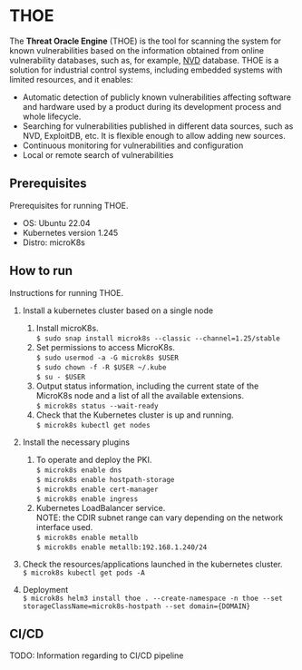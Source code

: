 # THOE

The **Threat Oracle Engine** (THOE) is the tool for scanning the system for known vulnerabilities based on the information obtained from online vulnerability databases, such as, for example, [NVD](https://nvd.nist.gov/) database. THOE is a solution for industrial control systems, including embedded systems with limited resources, and it enables:
-	Automatic detection of publicly known vulnerabilities affecting software and hardware used by a product during its development process and whole lifecycle.
-	Searching for vulnerabilities published in different data sources, such as NVD, ExploitDB, etc. It is flexible enough to allow adding new sources.
-	Continuous monitoring for vulnerabilities and configuration
-	Local or remote search of vulnerabilities


## Prerequisites
Prerequisites for running THOE.
- OS: Ubuntu 22.04
- Kubernetes version 1.245
- Distro: microK8s

## How to run
Instructions for running THOE.

1. Install a kubernetes cluster based on a single node
    1. Install microK8s. \
```$ sudo snap install microk8s --classic --channel=1.25/stable```
    2. Set permissions to access MicroK8s.\
```$ sudo usermod -a -G microk8s $USER``` \
```$ sudo chown -f -R $USER ~/.kube``` \
```$ su - $USER```
    3. Output status information, including the current state of the MicroK8s node and a list of all the available extensions. \
```$ microk8s status --wait-ready```
    4. Check that the Kubernetes cluster is up and running. \
```$ microk8s kubectl get nodes```

2. Install the necessary plugins
    1. To operate and deploy the PKI. \
```$ microk8s enable dns``` \
```$ microk8s enable hostpath-storage``` \
```$ microk8s enable cert-manager``` \
```$ microk8s enable ingress```
    2. Kubernetes LoadBalancer service. \
NOTE: the CDIR subnet range can vary depending on the network interface used. \
```$ microk8s enable metallb``` \
```$ microk8s enable metallb:192.168.1.240/24```

3. Check the resources/applications launched in the kubernetes cluster. \
```$ microk8s kubectl get pods -A```

4. Deployment \
```$ microk8s helm3 install thoe . --create-namespace -n thoe --set storageClassName=microk8s-hostpath --set domain={DOMAIN}```

## CI/CD
TODO: Information regarding to CI/CD pipeline
